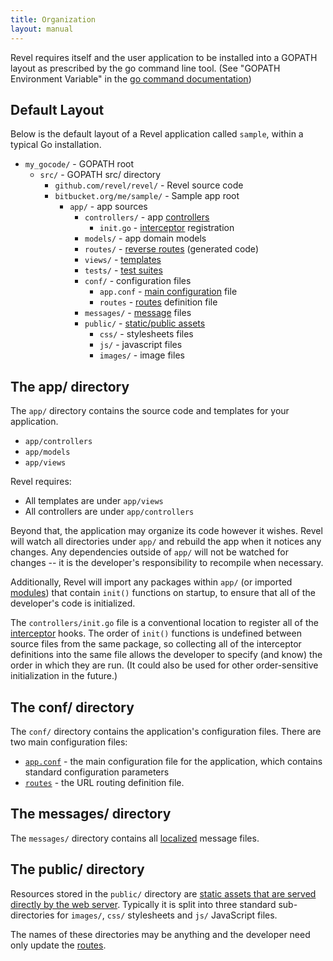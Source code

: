 ```yaml
---
title: Organization
layout: manual
---
```



Revel requires itself and the user application to be installed into a GOPATH layout as prescribed by the go command line tool.  (See "GOPATH Environment Variable" in the [go command documentation](http://golang.org/cmd/go/))

<a name="DefaultLayout"></a>

## Default Layout

Below is the default layout of a Revel application called `sample`, within a
typical Go installation.

- `my_gocode/`                  - GOPATH root
  - `src/`                      - GOPATH src/ directory
    - `github.com/revel/revel/`               - Revel source code
    - `bitbucket.org/me/sample/` - Sample app root
        - `app/`               - app sources
            - `controllers/`     - app [controllers](controllers.html)
                - `init.go`      - [interceptor](interceptors.html) registration
            - `models/`          - app domain models
            - `routes/`          - [reverse routes](routing.html#ReverseRouting) (generated code)
            - `views/`           - [templates](templates.html)
            - `tests/`           -  [test suites](testing.html)
            - `conf/`            - configuration files
                - `app.conf`       - [main configuration](appconf.html) file
                - `routes`         -  [routes](routes.html) definition file
            - `messages/`        - [message](i18n-messages.html) files
            - `public/`          - [static/public assets](routing.html#StaticFiles)
              - `css/`           - stylesheets files
              - `js/`            - javascript files
              - `images/`        - image files


## The app/ directory

The `app/` directory contains the source code and templates for your application.

- `app/controllers`
- `app/models`
- `app/views`

Revel requires:

- All templates are under `app/views`
- All controllers are under `app/controllers`

Beyond that, the application may organize its code however it wishes.  Revel
will watch all directories under `app/` and rebuild the app when it
notices any changes.  Any dependencies outside of `app/` will not be watched for
changes -- it is the developer's responsibility to recompile when necessary.

Additionally, Revel will import any packages within `app/` (or imported
[modules](modules.html)) that contain `init()` functions on startup, to ensure
that all of the developer's code is initialized.

The `controllers/init.go` file is a conventional location to register all of the
[interceptor](interceptors.html) hooks.  The order of `init()` functions is
undefined between source files from the same package, so collecting all of the
interceptor definitions into the same file allows the developer to specify (and
know) the order in which they are run.  (It could also be used for other
order-sensitive initialization in the future.)

## The conf/ directory

The `conf/` directory contains the application's configuration files. There are
two main configuration files:

- [`app.conf`](appconf.html) - the main configuration file for the application, which contains
  standard configuration parameters
- [`routes`](routing.html) - the URL routing definition file.

## The messages/ directory

The `messages/` directory contains all [localized](i18n-messages.html) message files.

## The public/ directory

Resources stored in the `public/` directory are [static assets that are served
directly by the web server](routing.html#StaticFiles).  Typically it is split into three standard
sub-directories for `images/`, `css/` stylesheets and `js/` JavaScript files.

The names of these directories may be anything and  the developer need only update the [routes](routing.html).

